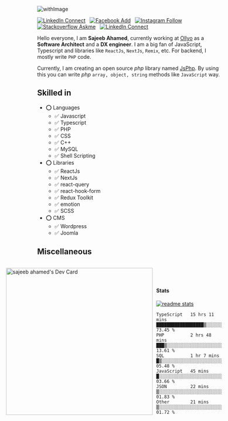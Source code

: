 ![withImage](https://user-images.githubusercontent.com/5783354/163605140-156633ea-a804-43b8-9fe7-027ec33f324a.jpeg)

[![LinkedIn Connect](https://img.shields.io/badge/%20-Connect-black?color=14171A&labelColor=0576b5&logo=linkedin&logoColor=ffffff&style=for-the-badge)](https://www.linkedin.com/in/sisylana/) &nbsp;
[![Facebook Add](https://img.shields.io/badge/%20-Add-black?color=14171A&labelColor=0b83ef&logo=facebook&logoColor=ffffff&style=for-the-badge)](https://www.facebook.com/ahamed.sajeeb.sisylana/) &nbsp;
[![Instagram Follow](https://img.shields.io/badge/%20-Follow-black?color=14171A&labelColor=cc345a&logo=instagram&logoColor=ffffff&style=for-the-badge)](https://www.instagram.com/sajeeb07ahamed/) &nbsp;
[![Stackoverflow Askme](https://img.shields.io/badge/%20-Ask-black?color=14171A&labelColor=ee7c23&logo=stackoverflow&logoColor=ffffff&style=for-the-badge)](https://stackoverflow.com/users/4610740/sajeeb-ahamed) &nbsp;
[![LinkedIn Connect](https://img.shields.io/badge/%20-Follow-black?color=14171A&labelColor=1d9bf0&logo=twitter&logoColor=ffffff&style=for-the-badge)](https://twitter.com/ahamed_sajeeb)


Hello everyone, I am **Sajeeb Ahamed**, currently working at [Ollyo](https://www.ollyo.com/) as a __Software Architect__ and a __DX engineer__. I am a big fan of JavaScript, Typescript and libraries like `ReactJs`, `NextJs`, `Remix`, etc. For backend, I mostly write `PHP` code.

Currently, I am creating an open source *php* library named [JsPhp](https://github.com/ahamed/JsPhp). By using this you can write *php* `array, object, string` methods like `JavaScript` way.

## Skilled in
- ⭕ Languages
	- ✅ Javascript
	- ✅ Typescript
	- ✅ PHP
	- ✅ CSS
	- ✅ C++
	- ✅ MySQL
	- ✅ Shell Scripting
- ⭕ Libraries
	- ✅ ReactJs
	- ✅ NextJs
	- ✅ react-query
	- ✅ react-hook-form
	- ✅ Redux Toolkit
	- ✅ emotion
	- ✅ SCSS
- ⭕ CMS
	- ✅ Wordpress
	- ✅ Joomla

## Miscellaneous

<div style="display: flex; align-items: flex-end; gap: 10px;flex-direction: row-reverse; max-width: 878px;">
<div>

#### Stats
[![readme stats](https://github-readme-stats.vercel.app/api?username=ahamed&show_icons=true)](https://github.com/ahamed/JsPhp)
<!--START_SECTION:waka-->

```text
TypeScript   15 hrs 11 mins  ██████████████████▒░░░░░░   73.45 %
PHP          2 hrs 48 mins   ███▒░░░░░░░░░░░░░░░░░░░░░   13.61 %
SQL          1 hr 7 mins     █▒░░░░░░░░░░░░░░░░░░░░░░░   05.48 %
JavaScript   45 mins         █░░░░░░░░░░░░░░░░░░░░░░░░   03.66 %
JSON         22 mins         ▒░░░░░░░░░░░░░░░░░░░░░░░░   01.83 %
Other        21 mins         ▒░░░░░░░░░░░░░░░░░░░░░░░░   01.72 %
```

<!--END_SECTION:waka-->
</div>

<div>

<a href="https://app.daily.dev/ahamed"><img src="https://api.daily.dev/devcards/cd43b541d9184df6ac7e890ab6cbc80e.png?r=70i" width="400" alt="sajeeb ahamed's Dev Card"/></a>

</div>

</div>


